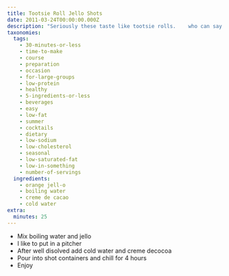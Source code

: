 ```yaml
---
title: Tootsie Roll Jello Shots
date: 2011-03-24T00:00:00.000Z
description: "Seriously these taste like tootsie rolls.    who can say no to a jello shot?\r\nthis recipe, like all my jello shot recipes are not heavy on the alchol.  i like my jello shots to be unique, have lots of flavor and be tame enough that you can have a couple."
taxonomies:
  tags:
    - 30-minutes-or-less
    - time-to-make
    - course
    - preparation
    - occasion
    - for-large-groups
    - low-protein
    - healthy
    - 5-ingredients-or-less
    - beverages
    - easy
    - low-fat
    - summer
    - cocktails
    - dietary
    - low-sodium
    - low-cholesterol
    - seasonal
    - low-saturated-fat
    - low-in-something
    - number-of-servings
  ingredients:
    - orange jell-o
    - boiling water
    - creme de cacao
    - cold water
extra:
  minutes: 25
---
```

 - Mix boiling water and jello
 - I like to put in a pitcher
 - After well disolved add cold water and creme decocoa
 - Pour into shot containers and chill for 4 hours
 - Enjoy
